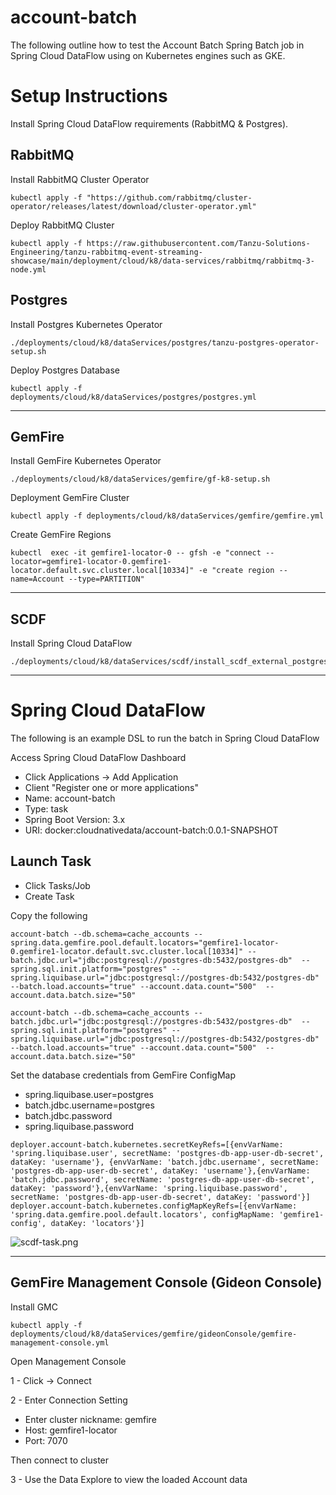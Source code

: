 # account-batch

The following outline how to test the Account Batch
Spring Batch job in Spring Cloud DataFlow using on Kubernetes engines
such as GKE.


# Setup Instructions

Install Spring Cloud DataFlow requirements (RabbitMQ & Postgres).

## RabbitMQ

Install  RabbitMQ Cluster Operator

```shell
kubectl apply -f "https://github.com/rabbitmq/cluster-operator/releases/latest/download/cluster-operator.yml"
```

Deploy RabbitMQ Cluster
```shell
kubectl apply -f https://raw.githubusercontent.com/Tanzu-Solutions-Engineering/tanzu-rabbitmq-event-streaming-showcase/main/deployment/cloud/k8/data-services/rabbitmq/rabbitmq-3-node.yml
```

## Postgres

Install  Postgres Kubernetes Operator

```shell
./deployments/cloud/k8/dataServices/postgres/tanzu-postgres-operator-setup.sh
```

Deploy Postgres Database

```shell
kubectl apply -f deployments/cloud/k8/dataServices/postgres/postgres.yml
```

--------------------

## GemFire

Install GemFire Kubernetes Operator
```
./deployments/cloud/k8/dataServices/gemfire/gf-k8-setup.sh
```

 Deployment GemFire Cluster

```shell
kubectl apply -f deployments/cloud/k8/dataServices/gemfire/gemfire.yml
```

Create GemFire Regions

```shell
kubectl  exec -it gemfire1-locator-0 -- gfsh -e "connect --locator=gemfire1-locator-0.gemfire1-locator.default.svc.cluster.local[10334]" -e "create region --name=Account --type=PARTITION"
```

--------------------

## SCDF

Install Spring Cloud DataFlow

```shell
./deployments/cloud/k8/dataServices/scdf/install_scdf_external_postgres.sh
```


--------

# Spring Cloud DataFlow

The following is an example DSL to run the batch in Spring Cloud DataFlow


Access Spring Cloud DataFlow Dashboard

- Click  Applications -> Add Application
- Client "Register one or more applications"
- Name: account-batch
- Type: task
- Spring Boot Version: 3.x
- URI: docker:cloudnativedata/account-batch:0.0.1-SNAPSHOT


## Launch Task

- Click Tasks/Job
- Create Task


Copy the following
```shell
account-batch --db.schema=cache_accounts --spring.data.gemfire.pool.default.locators="gemfire1-locator-0.gemfire1-locator.default.svc.cluster.local[10334]" --batch.jdbc.url="jdbc:postgresql://postgres-db:5432/postgres-db"  --spring.sql.init.platform="postgres" --spring.liquibase.url="jdbc:postgresql://postgres-db:5432/postgres-db"  --batch.load.accounts="true" --account.data.count="500"  --account.data.batch.size="50"
```

```shell
account-batch --db.schema=cache_accounts --batch.jdbc.url="jdbc:postgresql://postgres-db:5432/postgres-db"  --spring.sql.init.platform="postgres" --spring.liquibase.url="jdbc:postgresql://postgres-db:5432/postgres-db"  --batch.load.accounts="true" --account.data.count="500"  --account.data.batch.size="50"
```


Set the database credentials from GemFire ConfigMap

- spring.liquibase.user=postgres
- batch.jdbc.username=postgres
- batch.jdbc.password
- spring.liquibase.password


```shell
deployer.account-batch.kubernetes.secretKeyRefs=[{envVarName: 'spring.liquibase.user', secretName: 'postgres-db-app-user-db-secret', dataKey: 'username'}, {envVarName: 'batch.jdbc.username', secretName: 'postgres-db-app-user-db-secret', dataKey: 'username'},{envVarName: 'batch.jdbc.password', secretName: 'postgres-db-app-user-db-secret', dataKey: 'password'},{envVarName: 'spring.liquibase.password', secretName: 'postgres-db-app-user-db-secret', dataKey: 'password'}]
deployer.account-batch.kubernetes.configMapKeyRefs=[{envVarName: 'spring.data.gemfire.pool.default.locators', configMapName: 'gemfire1-config', dataKey: 'locators'}]
```

![scdf-task.png](docs/imgs/scdf-task.png)

-------------------

## GemFire Management Console (Gideon Console)

Install GMC

```shell
kubectl apply -f deployments/cloud/k8/dataServices/gemfire/gideonConsole/gemfire-management-console.yml
```

Open Management Console


1 - Click -> Connect

2 -  Enter Connection Setting

- Enter cluster nickname: gemfire
- Host: gemfire1-locator
- Port: 7070

Then  connect to cluster

3 - Use the Data Explore to view the loaded Account data
